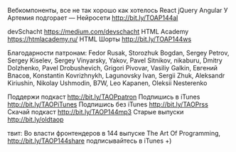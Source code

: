 
Вебкомпоненты, все не так хорошо как хотелось
React jQuery Angular
У Артемия подгорает — Нейросети http://bit.ly/TOAP144al

devSchacht https://medium.com/devschacht
HTML Academy https://htmlacademy.ru/
HTML Шорты http://bit.ly/TOAP144ws

Благодарности патронам:
Fedor Rusak, Storozhuk Bogdan, Sergey Petrov, Sergey Kiselev, Sergey Vinyarsky, Yakov, Pavel Sitnikov, nikaburu, Dmitry Dolzhenko, Pavel Drobushevich, Grigori Pivovar, Vasiliy Galkin, Евгений Власов, Konstantin Kovrizhnykh, Lagunovsky Ivan, Sergii Zhuk, Aleksandr Kiriushin, Nikolay Ushmodin, B7W, Leo Kapanen, Oleksii Nesterenko


Поддержи подкаст http://bit.ly/TAOPpatron
Подпишись в iTunes http://bit.ly/TAOPiTunes
Подпишись без iTunes http://bit.ly/TAOPrss
Скачай подкаст http://bit.ly/TAOP144mp3
Старые выпуски http://bit.ly/oldtaop

твит: 
Во власти фронтендеров в 144 выпуске The Art Of Programming, http://bit.ly/TAOP144share  подписывайтесь в iTunes +)
